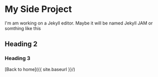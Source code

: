 # My Side Project
I'm am working on a Jekyll editor. Maybe it will be named Jekyll JAM or somthing like this

## Heading 2
### Heading 3

[Back to home]({{ site.baseurl }}/)